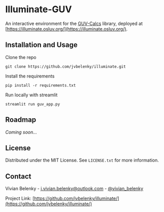 Illuminate-GUV
======================

An interactive environment for the [GUV-Calcs](https://github.com/jvbelenky/guv-calcs/) library, deployed at [https://illuminate.osluv.org/](https://illuminate.osluv.org/).

## Installation and Usage

Clone the repo
   
	git clone https://github.com/jvbelenky/illuminate.git
   
Install the requirements

	pip install -r requirements.txt

Run locally with streamlit 

	streamlit run guv_app.py
	
## Roadmap

*Coming soon...*

## License

Distributed under the MIT License. See `LICENSE.txt` for more information.

## Contact

Vivian Belenky - j.vivian.belenky@outlook.com - [@vivian_belenky](https://twitter.com/vivian_belenky)

Project Link: [https://github.com/jvbelenky/illuminate/](https://github.com/jvbelenky/illuminate/)